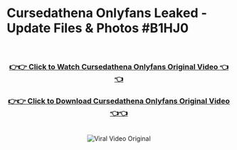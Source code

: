 # Cursedathena Onlyfans Leaked - Update Files & Photos #B1HJ0


<br>
<div align="center">
<h3><a href="https://links2leaks.com/cursedathena" rel="nofollow">👉👉 Click to Watch Cursedathena Onlyfans Original Video 👈👈</a></h3>
<h3><a href="https://links2leaks.com/cursedathena" rel="nofollow">👉👉 Click to Download Cursedathena Onlyfans Original Video 👈👈</a></h3>
<br>
<a href="https://links2leaks.com/cursedathena" rel="nofollow"><img src="https://i.ibb.co/Gkj2r4b/banner.png" alt="Viral Video Original" style="max-width: 100%; display: inline-block;" data-target="animated-image.originalImage"></a>
</div>